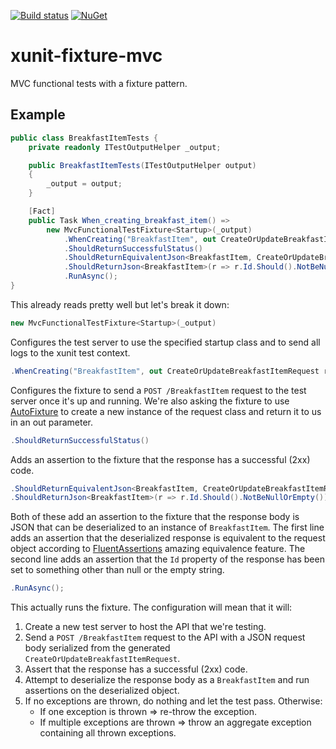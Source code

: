 [![Build status](https://ci.appveyor.com/api/projects/status/uma3136e7kwbcj94/branch/master?svg=true)](https://ci.appveyor.com/project/axle-h/xunit-fixture-mvc/branch/master)
[![NuGet](https://img.shields.io/nuget/v/xunit.fixture.mvc.svg)](https://www.nuget.org/packages/xunit.fixture.mvc)

# xunit-fixture-mvc

MVC functional tests with a fixture pattern.

## Example

```C#
public class BreakfastItemTests {
    private readonly ITestOutputHelper _output;

    public BreakfastItemTests(ITestOutputHelper output)
    {
        _output = output;
    }

    [Fact]
    public Task When_creating_breakfast_item() =>
        new MvcFunctionalTestFixture<Startup>(_output)
            .WhenCreating("BreakfastItem", out CreateOrUpdateBreakfastItemRequest request)
            .ShouldReturnSuccessfulStatus()
            .ShouldReturnEquivalentJson<BreakfastItem, CreateOrUpdateBreakfastItemRequest>(request)
            .ShouldReturnJson<BreakfastItem>(r => r.Id.Should().NotBeNullOrEmpty())
            .RunAsync();
}
```

This already reads pretty well but let's break it down:

```C#
new MvcFunctionalTestFixture<Startup>(_output)
```

Configures the test server to use the specified startup class and to send all logs to the xunit test context.

```C#
.WhenCreating("BreakfastItem", out CreateOrUpdateBreakfastItemRequest request)
```

Configures the fixture to send a `POST /BreakfastItem` request to the test server once it's up and running. We're also asking the fixture to use [AutoFixture](https://github.com/AutoFixture/AutoFixture) to create a new instance of the request class and return it to us in an out parameter.

```C#
.ShouldReturnSuccessfulStatus()
```

Adds an assertion to the fixture that the response has a successful (2xx) code.

```C#
.ShouldReturnEquivalentJson<BreakfastItem, CreateOrUpdateBreakfastItemRequest>(request)
.ShouldReturnJson<BreakfastItem>(r => r.Id.Should().NotBeNullOrEmpty())
```

Both of these add an assertion to the fixture that the response body is JSON that can be deserialized to an instance of `BreakfastItem`. The first line adds an assertion that the deserialized response is equivalent to the request object according to [FluentAssertions](https://github.com/fluentassertions/fluentassertions) amazing equivalence feature. The second line adds an assertion that the `Id` property of the response has been set to something other than null or the empty string.

```C#
.RunAsync();
```

This actually runs the fixture. The configuration will mean that it will:

1. Create a new test server to host the API that we're testing.
2. Send a `POST /BreakfastItem` request to the API with a JSON request body serialized from the generated `CreateOrUpdateBreakfastItemRequest`.
3. Assert that the response has a successful (2xx) code.
4. Attempt to deserialize the response body as a `BreakfastItem` and run assertions on the deserialized object.
5. If no exceptions are thrown, do nothing and let the test pass. Otherwise:
   * If one exception is thrown => re-throw the exception.
   * If multiple exceptions are thrown => throw an aggregate exception containing all thrown exceptions.